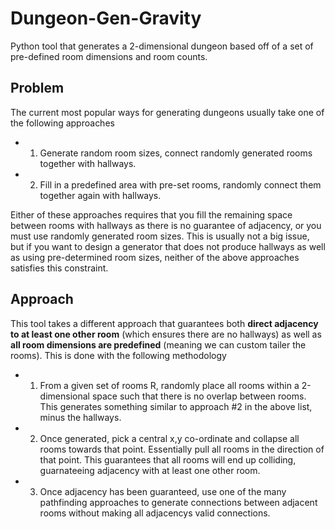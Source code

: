 # Dungeon-Gen-Gravity
Python tool that generates a 2-dimensional dungeon based off of a set of pre-defined room dimensions and room counts.

## Problem
The current most popular ways for generating dungeons usually take one of the following approaches
* 1) Generate random room sizes, connect randomly generated rooms together with hallways.
* 2) Fill in a predefined area with pre-set rooms, randomly connect them together again with hallways.

Either of these approaches requires that you fill the remaining space between rooms with hallways as there is no guarantee of adjacency, or you must use randomly generated room sizes. This is usually not a big issue, but if you want to design a generator that does not produce hallways as well as using pre-determined room sizes, neither of the above approaches satisfies this constraint.

## Approach

This tool takes a different approach that guarantees both **direct adjacency to at least one other room** (which ensures there are no hallways) as well as **all room dimensions are predefined** (meaning we can custom tailer the rooms). This is done with the following methodology

* 1) From a given set of rooms R, randomly place all rooms within a 2-dimensional space such that there is no overlap between rooms. This generates something similar to approach #2 in the above list, minus the hallways.
* 2) Once generated, pick a central x,y co-ordinate and collapse all rooms towards that point. Essentially pull all rooms in the direction of that point. This guarantees that all rooms will end up colliding, guarnateeing adjacency with at least one other room.
* 3) Once adjacency has been guaranteed, use one of the many pathfinding approaches to generate connections between adjacent rooms without making all adjacencys valid connections.
